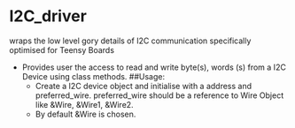 # I2C_driver
wraps the low level gory details of I2C communication  specifically optimised for Teensy Boards
* Provides user the access to read and write byte(s), words (s) from a I2C Device using class methods.
##Usage:
  * Create a I2C device object and initialise with a address and preferred_wire. preferred_wire should be a reference to Wire Object like &Wire, &Wire1, &Wire2.
  * By default &Wire is chosen.
